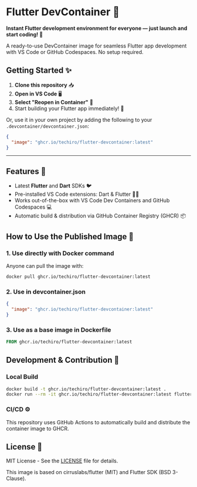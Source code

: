 # Flutter DevContainer 🚀

**Instant Flutter development environment for everyone — just launch and start coding! 🦋**

A ready-to-use DevContainer image for seamless Flutter app development with VS Code or GitHub Codespaces. No setup required.

## Getting Started ✨

1. **Clone this repository** 📥
2. **Open in VS Code** 🖥️
3. **Select "Reopen in Container"** 🧩
4. Start building your Flutter app immediately! 🎉

Or, use it in your own project by adding the following to your `.devcontainer/devcontainer.json`:

```json
{
  "image": "ghcr.io/techiro/flutter-devcontainer:latest"
}
```

---

## Features 🌟

- Latest **Flutter** and **Dart** SDKs 🐦
- Pre-installed VS Code extensions: Dart & Flutter 🧑‍💻
- Works out-of-the-box with VS Code Dev Containers and GitHub Codespaces 💻
- Automatic build & distribution via GitHub Container Registry (GHCR) 📦

## How to Use the Published Image 🐳

### 1. Use directly with Docker command

Anyone can pull the image with:

```bash
docker pull ghcr.io/techiro/flutter-devcontainer:latest
```

### 2. Use in devcontainer.json

```json
{
  "image": "ghcr.io/techiro/flutter-devcontainer:latest"
}
```

### 3. Use as a base image in Dockerfile

```dockerfile
FROM ghcr.io/techiro/flutter-devcontainer:latest
```

## Development & Contribution 🤝

### Local Build

```bash
docker build -t ghcr.io/techiro/flutter-devcontainer:latest .
docker run --rm -it ghcr.io/techiro/flutter-devcontainer:latest flutter --version
```

### CI/CD ⚙️

This repository uses GitHub Actions to automatically build and distribute the container image to GHCR.

## License 📄

MIT License - See the [LICENSE](LICENSE) file for details.

This image is based on cirruslabs/flutter (MIT) and Flutter SDK (BSD 3-Clause).
